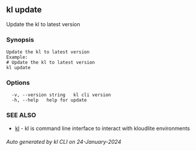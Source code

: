 ## kl update

Update the kl to latest version

### Synopsis

```
Update the kl to latest version
Example:
# Update the kl to latest version
kl update

```

### Options

```
  -v, --version string   kl cli version
  -h, --help   help for update
```

### SEE ALSO

* [kl](kl.md)  - kl is command line interface to interact with kloudlite environments

###### Auto generated by kl CLI on 24-January-2024
